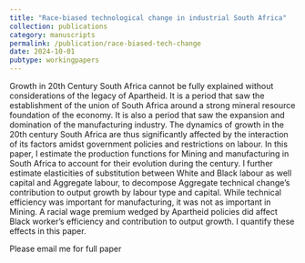 ```yaml
---
title: "Race-biased technological change in industrial South Africa"
collection: publications
category: manuscripts
permalink: /publication/race-biased-tech-change
date: 2024-10-01
pubtype: workingpapers
---
```

<!---
venue: 
excerpt: 
slidesurl: 
paperurl: 
citation:
--->

Growth in 20th Century South Africa cannot be fully explained without considerations of the legacy of Apartheid. It is a period that saw the establishment of the union of South Africa around a strong mineral resource foundation of the economy. It is also a period that saw the expansion and domination of the manufacturing industry. The dynamics of growth in the 20th century South Africa are thus significantly affected by the interaction of its factors amidst government policies and restrictions on labour. In this paper, I estimate the production functions for Mining and manufacturing in South Africa to account for their evolution during the century. I further estimate elasticities of substitution between White and Black labour as well capital and Aggregate labour, to decompose Aggregate technical change’s contribution to output growth by labour type and capital. While technical efficiency was important for manufacturing, it was not as important in Mining. A racial wage premium wedged by Apartheid policies did affect Black worker’s efficiency and contribution to output growth. I quantify these effects in this paper.

Please email me for full paper
